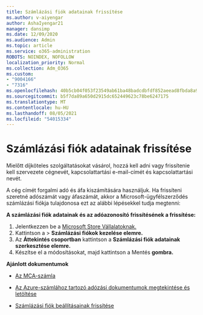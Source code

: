 ```yaml
---
title: Számlázási fiók adatainak frissítése
ms.author: v-aiyengar
author: AshaIyengar21
manager: dansimp
ms.date: 12/09/2020
ms.audience: Admin
ms.topic: article
ms.service: o365-administration
ROBOTS: NOINDEX, NOFOLLOW
localization_priority: Normal
ms.collection: Adm_O365
ms.custom:
- "9004166"
- "7316"
ms.openlocfilehash: 40b5cb04f053f23549ab61ba48badcdbfdf852aeead8fbda8a94e6e5184a3e73
ms.sourcegitcommit: b5f7da89a650d2915dc652449623c78be6247175
ms.translationtype: MT
ms.contentlocale: hu-HU
ms.lasthandoff: 08/05/2021
ms.locfileid: "54015334"
---
```

# <a name="how-to-update-billing-account-information"></a>Számlázási fiók adatainak frissítése

Mielőtt díjköteles szolgáltatásokat vásárol, hozzá kell adni vagy frissítenie kell szervezete cégnevét, kapcsolattartási e-mail-címét és kapcsolattartási nevét.

A cég címét forgalmi adó és áfa kiszámítására használjuk. Ha frissíteni szeretné adószámát vagy áfaszámát, akkor a Microsoft-ügyfélszerződés számlázási fiókja tulajdonosa ezt az alábbi lépésekkel tudja megtenni:

**A számlázási fiók adatainak és az adóazonosító frissítésének a frissítése:**

1. Jelentkezzen be a [Microsoft Store Vállalatoknak.](https://businessstore.microsoft.com/)
1. Kattintson a  >  **Számlázási fiókok kezelése elemre.**
1. Az **Áttekintés csoportban** kattintson a **Számlázási fiók adatainak szerkesztése elemre.**
1. Készítse el a módosításokat, majd kattintson a Mentés **gombra.** 

**Ajánlott dokumentumok**

- [Az MCA-számla](https://docs.microsoft.com/azure/cost-management-billing/understand/mca-understand-your-invoice)

- [Az Azure-számlához tartozó adózási dokumentumok megtekintése és letöltése](https://docs.microsoft.com/azure/cost-management-billing/understand/mca-download-tax-document)

- [Számlázási fiók beállításainak frissítése](https://docs.microsoft.com/microsoft-store/update-microsoft-store-for-business-account-settings)  
